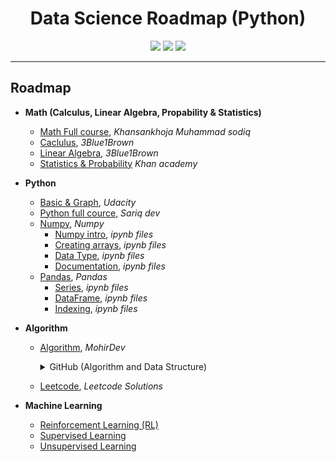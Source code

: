 <p align="center"><h1 align="center">Data Science Roadmap (Python)</h1></p>


<p align="center">
<a href="https://www.linkedin.com/in/bekhruz-nutfilloyev/"><img src="https://img.shields.io/badge/-Linkedin-white?style=flat-square&logo=Linkedin&logoColor=blue&link=https://github.com/yoshlikmedia"/></a> 
<a href="https://t.me/yoshlik_media"><img src="https://img.shields.io/badge/-Telegram-blue?style=flat-square&logo=Telegram&logoColor=white&link=https://t.me/yoshlik_media"/></a>
<a href="mailto:yoshlikmedia@gmail.com"><img src="https://img.shields.io/badge/-Gmail-c14438?style=flat-square&logo=Gmail&logoColor=white&link=mailto:yoshlikmedia@gmail.com"/></a>
</p>

---

## Roadmap
- **Math (Calculus, Linear Algebra, Propability & Statistics)** 
  - [Math Full course](https://www.youtube.com/channel/UCda9QEYs_hh6L12phUWNoNg/), *Khansankhoja Muhammad sodiq*
  - [Caclulus](https://youtube.com/playlist?list=PLZHQObOWTQDMsr9K-rj53DwVRMYO3t5Yr), *3Blue1Brown*
  - [Linear Algebra](https://youtube.com/playlist?list=PLZHQObOWTQDPD3MizzM2xVFitgF8hE_ab), *3Blue1Brown*
  - [Statistics & Probability](https://www.khanacademy.org/math/statistics-probability) _Khan academy_

- **Python**
  - [Basic & Graph](https://classroom.udacity.com/nanodegrees/nd004-1mac-v2/), _Udacity_ 
  - [Python full cource](https://python.sariq.dev/), _Sariq dev_
  - [Numpy](https://ai.mohirdev.uz/courses/ds/lesson/numpy-bilan-tanishamiz/), _Numpy_
    - [Numpy intro](Python/numpy/#0_numpy_intro.ipynb), _ipynb files_
    - [Creating arrays](Python/numpy/#01_Creating_arrays.ipynb), _ipynb files_
    - [Data Type](Python/numpy/#2_data_type.ipynb), _ipynb files_
    - [Documentation](Python/numpy/Numpy_Documentation.ipynb), _ipynb files_
  - [Pandas](https://ai.mohirdev.uz/courses/ds/lesson/series-malumotlar-tuzilmasi/), _Pandas_
    - [Series](Python/pandas/Series.ipynb), _ipynb files_
    - [DataFrame](Python/pandas/DataFrame.ipynb), _ipynb files_
    - [Indexing](Python/pandas/DataFrameIndex.ipynb), _ipynb files_
  
- **Algorithm**
  - [Algorithm](https://mohirdev.uz/courses/algoritmlar/), _MohirDev_
    <details>
      <summary>GitHub (Algorithm and Data Structure)</summary>
      <ul>
        <li><a href="Algorithm/01-algorithm">Factorial</a>
        <li><a href="Algorithm/02-algorithm">Linear & binary search</a>
        <li><a href="Algorithm/03-algorithm">Linked List</a>
      </ul>
    </details>
    
  - [Leetcode](https://github.com/YoshlikMedia/LeetCode), _Leetcode Solutions_
  
- **Machine Learning**
  - [Reinforcement Learning (RL)]()
  - [Supervised Learning]()
  - [Unsupervised Learning]()
  